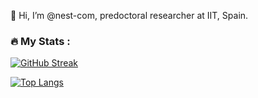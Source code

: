 👋 Hi, I’m @nest-com, predoctoral researcher at IIT, Spain. 

### :fire: My Stats :

[![GitHub Streak](http://github-readme-streak-stats.herokuapp.com?user=nest-com&theme=dark&background=000000)](https://git.io/streak-stats)

[![Top Langs](https://github-readme-stats.vercel.app/api/top-langs/?username=nest-com&layout=compact&theme=vision-friendly-dark)](https://github.com/anuraghazra/github-readme-stats)


